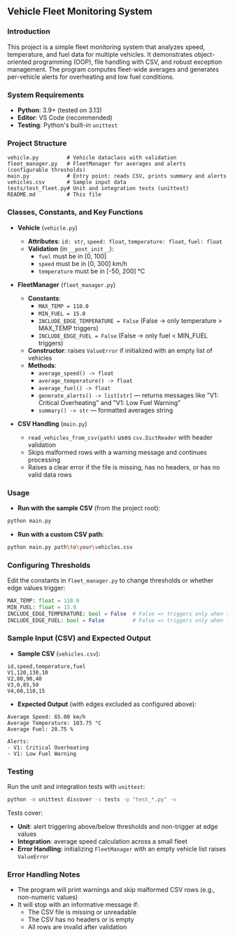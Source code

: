 ## Vehicle Fleet Monitoring System

### Introduction
This project is a simple fleet monitoring system that analyzes speed, temperature, and fuel data for multiple vehicles. It demonstrates object-oriented programming (OOP), file handling with CSV, and robust exception management. The program computes fleet-wide averages and generates per-vehicle alerts for overheating and low fuel conditions.

### System Requirements
- **Python**: 3.9+ (tested on 3.13)
- **Editor**: VS Code (recommended)
- **Testing**: Python's built-in `unittest`

### Project Structure
```text
vehicle.py         # Vehicle dataclass with validation
fleet_manager.py   # FleetManager for averages and alerts (configurable thresholds)
main.py            # Entry point: reads CSV, prints summary and alerts
vehicles.csv       # Sample input data
tests/test_fleet.py# Unit and integration tests (unittest)
README.md          # This file
```

### Classes, Constants, and Key Functions
- **Vehicle** (`vehicle.py`)
  - **Attributes**: `id: str`, `speed: float`, `temperature: float`, `fuel: float`
  - **Validation** (in `__post_init__`):
    - `fuel` must be in [0, 100]
    - `speed` must be in [0, 300] km/h
    - `temperature` must be in [-50, 200] °C

- **FleetManager** (`fleet_manager.py`)
  - **Constants**:
    - `MAX_TEMP = 110.0`
    - `MIN_FUEL = 15.0`
    - `INCLUDE_EDGE_TEMPERATURE = False` (False → only temperature > MAX_TEMP triggers)
    - `INCLUDE_EDGE_FUEL = False` (False → only fuel < MIN_FUEL triggers)
  - **Constructor**: raises `ValueError` if initialized with an empty list of vehicles
  - **Methods**:
    - `average_speed() -> float`
    - `average_temperature() -> float`
    - `average_fuel() -> float`
    - `generate_alerts() -> list[str]` — returns messages like "V1: Critical Overheating" and "V1: Low Fuel Warning"
    - `summary() -> str` — formatted averages string

- **CSV Handling** (`main.py`)
  - `read_vehicles_from_csv(path)` uses `csv.DictReader` with header validation
  - Skips malformed rows with a warning message and continues processing
  - Raises a clear error if the file is missing, has no headers, or has no valid data rows

### Usage
- **Run with the sample CSV** (from the project root):
```bash
python main.py
```
- **Run with a custom CSV path**:
```bash
python main.py path\to\your\vehicles.csv
```

### Configuring Thresholds
Edit the constants in `fleet_manager.py` to change thresholds or whether edge values trigger:
```python
MAX_TEMP: float = 110.0
MIN_FUEL: float = 15.0
INCLUDE_EDGE_TEMPERATURE: bool = False  # False => triggers only when temperature > MAX_TEMP
INCLUDE_EDGE_FUEL: bool = False         # False => triggers only when fuel < MIN_FUEL
```

### Sample Input (CSV) and Expected Output
- **Sample CSV** (`vehicles.csv`):
```csv
id,speed,temperature,fuel
V1,120,130,10
V2,80,90,40
V3,0,85,50
V4,60,110,15
```

- **Expected Output** (with edges excluded as configured above):
```text
Average Speed: 65.00 km/h
Average Temperature: 103.75 °C
Average Fuel: 28.75 %

Alerts:
- V1: Critical Overheating
- V1: Low Fuel Warning
```

### Testing
Run the unit and integration tests with `unittest`:
```bash
python -m unittest discover -s tests -p "test_*.py" -v
```
Tests cover:
- **Unit**: alert triggering above/below thresholds and non-trigger at edge values
- **Integration**: average speed calculation across a small fleet
- **Error Handling**: initializing `FleetManager` with an empty vehicle list raises `ValueError`

### Error Handling Notes
- The program will print warnings and skip malformed CSV rows (e.g., non-numeric values)
- It will stop with an informative message if:
  - The CSV file is missing or unreadable
  - The CSV has no headers or is empty
  - All rows are invalid after validation


